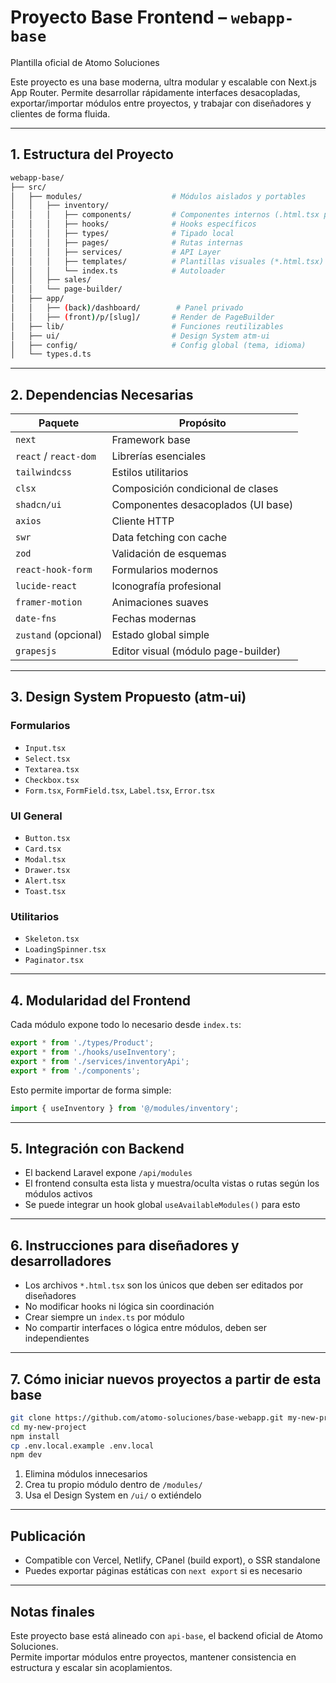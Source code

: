 # Proyecto Base Frontend – `webapp-base`  
Plantilla oficial de Atomo Soluciones

Este proyecto es una base moderna, ultra modular y escalable con Next.js App Router. Permite desarrollar rápidamente interfaces desacopladas, exportar/importar módulos entre proyectos, y trabajar con diseñadores y clientes de forma fluida.

---

## 1. Estructura del Proyecto

```bash
webapp-base/
├── src/
│   ├── modules/                    # Módulos aislados y portables
│   │   ├── inventory/
│   │   │   ├── components/         # Componentes internos (.html.tsx para diseñador)
│   │   │   ├── hooks/              # Hooks específicos
│   │   │   ├── types/              # Tipado local
│   │   │   ├── pages/              # Rutas internas
│   │   │   ├── services/           # API Layer
│   │   │   ├── templates/          # Plantillas visuales (*.html.tsx)
│   │   │   └── index.ts            # Autoloader
│   │   ├── sales/
│   │   └── page-builder/
│   ├── app/
│   │   ├── (back)/dashboard/        # Panel privado
│   │   ├── (front)/p/[slug]/       # Render de PageBuilder
│   ├── lib/                        # Funciones reutilizables
│   ├── ui/                         # Design System atm-ui
│   ├── config/                     # Config global (tema, idioma)
│   └── types.d.ts
```

---

## 2. Dependencias Necesarias

| Paquete             | Propósito                                      |
|---------------------|-------------------------------------------------|
| `next`              | Framework base                                 |
| `react` / `react-dom`| Librerías esenciales                          |
| `tailwindcss`       | Estilos utilitarios                            |
| `clsx`              | Composición condicional de clases              |
| `shadcn/ui`         | Componentes desacoplados (UI base)             |
| `axios`             | Cliente HTTP                                   |
| `swr`               | Data fetching con cache                        |
| `zod`               | Validación de esquemas                         |
| `react-hook-form`   | Formularios modernos                           |
| `lucide-react`      | Iconografía profesional                        |
| `framer-motion`     | Animaciones suaves                             |
| `date-fns`          | Fechas modernas                                |
| `zustand` (opcional)| Estado global simple                           |
| `grapesjs`          | Editor visual (módulo page-builder)            |

---

## 3. Design System Propuesto (atm-ui)

### Formularios
- `Input.tsx`
- `Select.tsx`
- `Textarea.tsx`
- `Checkbox.tsx`
- `Form.tsx`, `FormField.tsx`, `Label.tsx`, `Error.tsx`

### UI General
- `Button.tsx`
- `Card.tsx`
- `Modal.tsx`
- `Drawer.tsx`
- `Alert.tsx`
- `Toast.tsx`

### Utilitarios
- `Skeleton.tsx`
- `LoadingSpinner.tsx`
- `Paginator.tsx`

---

## 4. Modularidad del Frontend

Cada módulo expone todo lo necesario desde `index.ts`:

```ts
export * from './types/Product';
export * from './hooks/useInventory';
export * from './services/inventoryApi';
export * from './components';
```

Esto permite importar de forma simple:

```ts
import { useInventory } from '@/modules/inventory';
```

---

## 5. Integración con Backend

- El backend Laravel expone `/api/modules`
- El frontend consulta esta lista y muestra/oculta vistas o rutas según los módulos activos
- Se puede integrar un hook global `useAvailableModules()` para esto

---

## 6. Instrucciones para diseñadores y desarrolladores

- Los archivos `*.html.tsx` son los únicos que deben ser editados por diseñadores
- No modificar hooks ni lógica sin coordinación
- Crear siempre un `index.ts` por módulo
- No compartir interfaces o lógica entre módulos, deben ser independientes

---

## 7. Cómo iniciar nuevos proyectos a partir de esta base

```bash
git clone https://github.com/atomo-soluciones/base-webapp.git my-new-project
cd my-new-project
npm install
cp .env.local.example .env.local
npm dev
```

1. Elimina módulos innecesarios
2. Crea tu propio módulo dentro de `/modules/`
3. Usa el Design System en `/ui/` o extiéndelo

---

## Publicación

- Compatible con Vercel, Netlify, CPanel (build export), o SSR standalone
- Puedes exportar páginas estáticas con `next export` si es necesario

---

## Notas finales

Este proyecto base está alineado con `api-base`, el backend oficial de Atomo Soluciones.  
Permite importar módulos entre proyectos, mantener consistencia en estructura y escalar sin acoplamientos.


